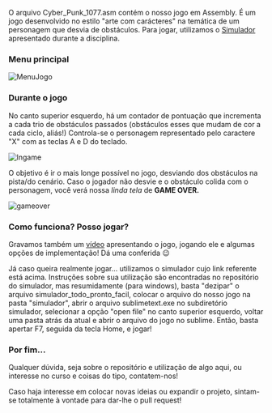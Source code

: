 O arquivo Cyber_Punk_1077.asm contém o nosso jogo em Assembly. É um jogo desenvolvido no estilo "arte com carácteres" na temática de um personagem que desvia de obstáculos. Para jogar, utilizamos o [Simulador][https://github.com/simoesusp/Processador-ICMC/tree/master/Install_Packages] apresentado durante a disciplina.

### Menu principal
![MenuJogo](https://user-images.githubusercontent.com/60077147/102287728-ca8e7c80-3f19-11eb-9906-53ff21d60648.png)

### Durante o jogo

No canto superior esquerdo, há um contador de pontuação que incrementa a cada trio de obstáculos passados (obstáculos esses que mudam de cor a cada ciclo, aliás!) Controla-se o personagem representado pelo caractere "X" com as teclas A e D do teclado. 

![Ingame](https://user-images.githubusercontent.com/60077147/102289016-75079f00-3f1c-11eb-9737-0b0a5189faf3.png)

O objetivo é ir o mais longe possível no jogo, desviando dos obstáculos na pista/do cenário. Caso o jogador não desvie e o obstáculo colida com o personagem, você verá nossa *linda tela* de **GAME OVER.**

![gameover](https://user-images.githubusercontent.com/60077147/102289267-0414b700-3f1d-11eb-8a02-f2089127395a.png)


### Como funciona? Posso jogar?
Gravamos também um [vídeo][vídeo] apresentando o jogo, jogando ele e algumas opções de implementação! Dá uma conferida :wink:

Já caso queira realmente jogar... utilizamos o simulador cujo link referente está acima. Instruções sobre sua utilização são encontradas no repositório do simulador, mas resumidamente (para windows), basta "dezipar" o arquivo simulador_todo_pronto_facil, colocar o arquivo do nosso jogo na pasta "simulador", abrir o arquivo sublimetext.exe no subdiretório simulador, selecionar a opção "open file" no canto superior esquerdo, voltar uma pasta atrás da atual e abrir o arquivo do jogo no sublime. Então, basta apertar F7, seguida da tecla Home, e jogar!

### Por fim...

Qualquer dúvida, seja sobre o repositório e utilização de algo aqui, ou interesse no curso e coisas do tipo, contatem-nos!

Caso haja interesse em colocar novas ideias ou expandir o projeto, sintam-se totalmente à vontade para dar-lhe o pull request!

[https://github.com/simoesusp/Processador-ICMC/tree/master/Install_Packages]: https://github.com/simoesusp/Processador-ICMC/tree/master/Install_Packages "simulador"
[vídeo]: https://drive.google.com/file/d/106xNs-2CcWL6DSUv_RHeL2uuKh9zF2dn/view?usp=sharing "vídeo"
